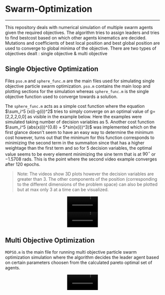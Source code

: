 # Swarm-Optimization

----

This repository deals with numerical simulation of multiple swarm agents given the required objectives. The algorithm tries to assign leaders and tries to find bestcost based on which other agents kinematics are decided. Mutations and coefficients of best local position and best global position are used to converge to global minima of the objective. There are two types of objectives dealt : single objective & multi objective

## Single Objective Optimization

Files `pso.m` and `sphere_func.m` are the main files used for simulating single objective particle swarm optimization. `pso.m` contains the main loop and plotting sections for the simulation whereas `sphere_func.m` is the single objective function used to converge towards a solution.

The `sphere_func.m` acts as a simple cost function where the equation $\sum_i^5 (x(i)-g(i))^2$ tries to simply converge on an optimal value of g=[2,2,2,0,0] as visible in the example below. Here the examples were simulated taking number of decision variables as 5. Another cost function $\sum_i^5 (abs(x(i))^{0.8} + 5*sin(x(i))^3)$ was implemented which on the first glance doesn't seem to have an easy way to determine the minimum cost however, turns out that the minimum for this function corresponds to minimizing the second term in the summaiton since that has a higher weightage than the first term and so for 5 decision variables, the optimal value seems to be every element minimizing the sine term that is at $90^{\circ}$ or $-1.5708$ rads. This is the point where the second video example converges after 120 epochs. 
> Note: The videos show 3D plots however the decision variables are greater than 3. The other components of the position (corresponding to the different dimensions of the problem space) can also be plotted but at max only 3 at a time can be visualized.

<div align="center">
  <video src="https://github.com/user-attachments/assets/c77e750a-b834-4241-b06d-eebc69d77ec6" width="100" /> 
</div>

<div align="center">
  <video src="https://github.com/user-attachments/assets/cbb9e191-1a6c-4c48-b376-826d8d1f7729" width="100" />
</div>




## Multi Objective Optimization

`MOPSO.m` is the main file for running multi objective particle swarm optimization simulation where the algorithm decides the leader agent based on certain parameters choosen from the calculated pareto optimal set of agents. 

<div align="center">
  <video src="https://github.com/user-attachments/assets/8dc4a0ed-e6de-4f61-9721-05b67911b84b" width="100" /> 
</div>
